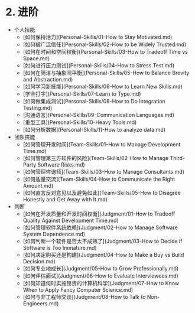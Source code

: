# 2. 进阶

- 个人技能
  - [如何保持活力](Personal-Skills/01-How to Stay Motivated.md)
  - [如何被广泛信任](Personal-Skills/02-How to be Widely Trusted.md)
  - [如何在时间和空间权衡](Personal-Skills/03-How to Tradeoff Time vs Space.md)
  - [如何进行压力测试](Personal-Skills/04-How to Stress Test.md)
  - [如何在简洁与抽象间平衡](Personal-Skills/05-How to Balance Brevity and Abstraction.md)
  - [如何学习新技能](Personal-Skills/06-How to Learn New Skills.md)
  - [学会打字](Personal-Skills/07-Learn to Type.md)
  - [如何做集成测试](Personal-Skills/08-How to Do Integration Testing.md)
  - [沟通语言](Personal-Skills/09-Communication Languages.md)
  - [重型工具](Personal-Skills/10-Heavy Tools.md)
  - [如何分析数据](Personal-Skills/11-How to analyze data.md)
- 团队技能
	- [如何管理开发时间](Team-Skills/01-How to Manage Development Time.md)
	- [如何管理第三方软件的风险](Team-Skills/02-How to Manage Third-Party Software Risks.md)
	- [如何管理咨询师](Team-Skills/03-How to Manage Consultants.md)
	- [如何适量交流](Team-Skills/04-How to Communicate the Right Amount.md)
	- [如何直言反对意见以及避免如此](Team-Skills/05-How to Disagree Honestly and Get Away with It.md)
- 判断
	- [如何在开发质量和开发时间权衡](Judgment/01-How to Tradeoff Quality Against Development Time.md)
	- [如何管理软件系统依赖](Judgment/02-How to Manage Software System Dependence.md)
	- [如何判断一个软件是否太不成熟了](Judgment/03-How to Decide if Software is Too Immature.md)
	- [如何决定购买还是构建](Judgment/04-How to Make a Buy vs Build Decision.md)
	- [如何专业地成长](Judgment/05-How to Grow Professionally.md)
	- [如何评估面试](Judgment/06-How to Evaluate Interviewees.md)
	- [如何知道何时实施昂贵的计算机科学](Judgment/07-How to Know When to Apply Fancy Computer Science.md)
	- [如何与非工程师交谈](Judgment/08-How to Talk to Non-Engineers.md)
